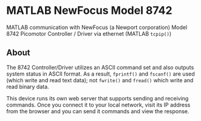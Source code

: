 # MATLAB NewFocus Model 8742 

MATLAB communication with NewFocus (a Newport corporation) Model 8742 Picomotor Controller / Driver via ethernet (MATLAB `tcpip()`)

## About

The 8742 Controller/Driver utilizes an ASCII command set and also outputs system status in ASCII format.  As a result, `fprintf()` and `fscanf()` are used (which write and read text data); not `fwrite()` and `fread()` which write and read binary data.

This device runs its own web server that supports sending and receiving commands.  Once you connect it to your local network, visit its IP address from the browser and you can send it commands and view the response. 
